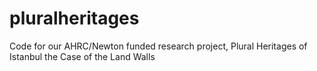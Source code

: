 # pluralheritages
Code for our AHRC/Newton funded research project, Plural Heritages of Istanbul the Case of the Land Walls
